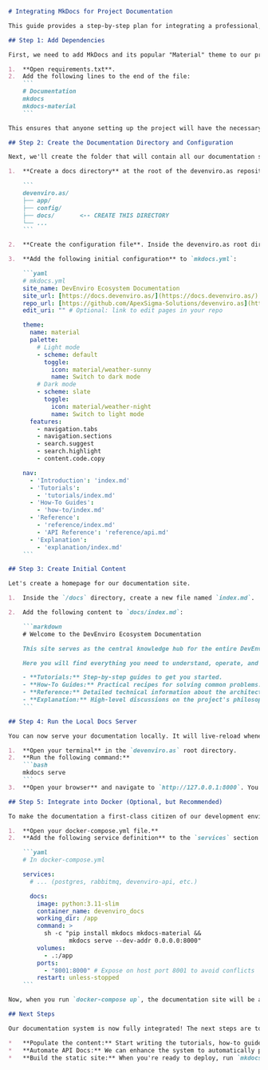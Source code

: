 ```` markdown
# Integrating MkDocs for Project Documentation

This guide provides a step-by-step plan for integrating a professional, searchable documentation site into the devenviro.as ecosystem using MkDocs and the Material for MkDocs theme.

## Step 1: Add Dependencies

First, we need to add MkDocs and its popular "Material" theme to our project's Python dependencies.

1.  **Open requirements.txt**.
2.  Add the following lines to the end of the file:
    ```
    # Documentation
    mkdocs
    mkdocs-material
    ```

This ensures that anyone setting up the project will have the necessary tools to build and serve the documentation.

## Step 2: Create the Documentation Directory and Configuration

Next, we'll create the folder that will contain all our documentation source files and the main configuration file for MkDocs.

1.  **Create a docs directory** at the root of the devenviro.as repository. This will be the home for all our Markdown documentation files.

    ```
    devenviro.as/
    ├── app/
    ├── config/
    ├── docs/       <-- CREATE THIS DIRECTORY
    └── ...
    ```

2.  **Create the configuration file**. Inside the devenviro.as root directory, create a new file named `mkdocs.yml`.

3.  **Add the following initial configuration** to `mkdocs.yml`:

    ```yaml
    # mkdocs.yml
    site_name: DevEnviro Ecosystem Documentation
    site_url: [https://docs.devenviro.as/](https://docs.devenviro.as/)
    repo_url: [https://github.com/ApexSigma-Solutions/devenviro.as](https://github.com/ApexSigma-Solutions/devenviro.as) # Replace with your actual repo URL
    edit_uri: "" # Optional: link to edit pages in your repo

    theme:
      name: material
      palette:
        # Light mode
        - scheme: default
          toggle:
            icon: material/weather-sunny
            name: Switch to dark mode
        # Dark mode
        - scheme: slate
          toggle:
            icon: material/weather-night
            name: Switch to light mode
      features:
        - navigation.tabs
        - navigation.sections
        - search.suggest
        - search.highlight
        - content.code.copy

    nav:
      - 'Introduction': 'index.md'
      - 'Tutorials':
        - 'tutorials/index.md'
      - 'How-To Guides':
        - 'how-to/index.md'
      - 'Reference':
        - 'reference/index.md'
        - 'API Reference': 'reference/api.md'
      - 'Explanation':
        - 'explanation/index.md'
    ```

## Step 3: Create Initial Content

Let's create a homepage for our documentation site.

1.  Inside the `/docs` directory, create a new file named `index.md`.

2.  Add the following content to `docs/index.md`:

    ```markdown
    # Welcome to the DevEnviro Ecosystem Documentation

    This site serves as the central knowledge hub for the entire DevEnviro "Society of Agents" platform.

    Here you will find everything you need to understand, operate, and contribute to the project, including:

    - **Tutorials:** Step-by-step guides to get you started.
    - **How-To Guides:** Practical recipes for solving common problems.
    - **Reference:** Detailed technical information about the architecture, APIs, and code.
    - **Explanation:** High-level discussions on the project's philosophy and design decisions.
    ```

## Step 4: Run the Local Docs Server

You can now serve your documentation locally. It will live-reload whenever you make a change to a `.md` file or the `mkdocs.yml` config.

1.  **Open your terminal** in the `devenviro.as` root directory.
2.  **Run the following command:**
    ```bash
    mkdocs serve
    ```
3.  **Open your browser** and navigate to `http://127.0.0.1:8000`. You should see your new documentation site live!

## Step 5: Integrate into Docker (Optional, but Recommended)

To make the documentation a first-class citizen of our development environment, let's add it as a service to our Docker setup.

1.  **Open your docker-compose.yml file.**
2.  **Add the following service definition** to the `services` section:

    ```yaml
    # In docker-compose.yml

    services:
      # ... (postgres, rabbitmq, devenviro-api, etc.)

      docs:
        image: python:3.11-slim
        container_name: devenviro_docs
        working_dir: /app
        command: >
          sh -c "pip install mkdocs mkdocs-material &&
                 mkdocs serve --dev-addr 0.0.0.0:8000"
        volumes:
          - .:/app
        ports:
          - "8001:8000" # Expose on host port 8001 to avoid conflicts
        restart: unless-stopped
    ```

Now, when you run `docker-compose up`, the documentation site will be automatically served at `http://localhost:8001`.

## Next Steps

Our documentation system is now fully integrated! The next steps are to:

*   **Populate the content:** Start writing the tutorials, how-to guides, and explanations.
*   **Automate API Docs:** We can enhance the system to automatically pull the OpenAPI specs from our FastAPI services and render them in the "API Reference" section.
*   **Build the static site:** When you're ready to deploy, run `mkdocs build`. This will create a `site/` directory with all the static HTML files that you can host anywhere. Remember to add `/site` to your `.gitignore` file.

````

